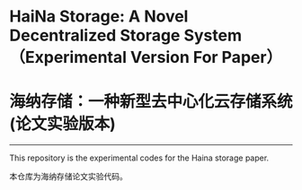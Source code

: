 # HaiNa Storage: A Novel Decentralized Storage System （Experimental Version For Paper）

# 海纳存储：一种新型去中心化云存储系统(论文实验版本)


---

 
This repository is the experimental codes for the Haina storage paper.
 
 

本仓库为海纳存储论文实验代码。


